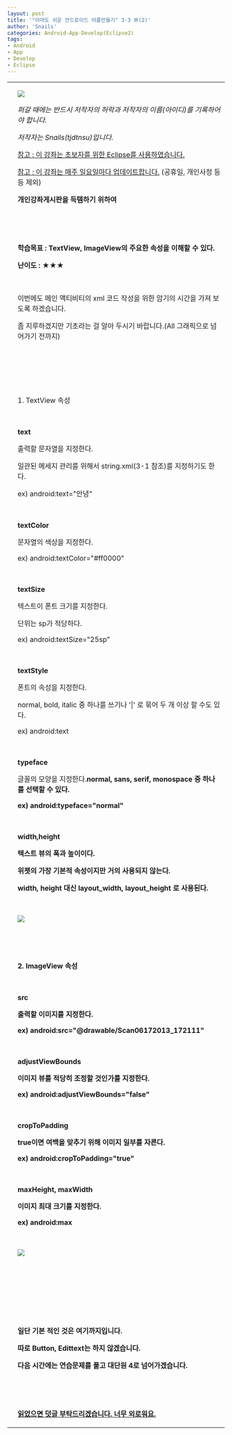```yaml
---
layout: post
title: '"아마도 쉬운 안드로이드 어플만들기" 3-3 뷰(2)'
author: 'Snails'
categories: Android-App-Develop(Eclipse2)
tags:
- Android
- App
- Develop
- Eclipse
---
```



<script> location.href='https://cafe.naver.com/develoid/270084' ; </script>

<!-- Not Allowed Attribute Filtered ( nowrap="nowrap") --><table    ><tbody><tr><td ></td><td ><p><p><img src="https://dthumb-phinf.pstatic.net/?src=%22http%3A%2F%2Fpostfiles3.naver.net%2F20130523_178%2Ftjdtnsu_1369283538974akCh1_JPEG%2Fand.jpg%3Ftype%3Dw2%22&amp;type=cafe_wa740"></p><p><i>퍼갈 때에는 반드시 저작자의 허락과 저작자의 이름(아이디)를 기록하어야 합니다.</i></p><p><i>저작자는 Snails(tjdtnsu)입니다.</i></p><p><u>참고 : 이 강좌는 초보자를 위한 Eclipse를 사용하였습니다.</u></p><p><u>참고 : 이 강좌는 매주 일요일마다 업데이트합니다.</u> (공휴일, 개인사정 등등 제외)</p><p><strong>개인강좌게시판을 득템하기 위하여</strong>&nbsp;</p><p>&nbsp;</p><p><u>﻿</u></p><p><b>학습목표 :&nbsp;TextView, ImageView의 주요한 속성을 이해할 수 있다.</b></p><p><b>난이도 : ★★</b>★</p><p>&nbsp;</p><p>이번에도 메인 액티비티의 xml 코드 작성을 위한 암기의 시간을 가져 보도록 하겠습니다.</p><p>좀 지루하겠지만 기초라는 걸 알아 두시기 바랍니다.(All 그래픽으로 넘어가기 전까지)</p><p></p><p>&nbsp;</p><p>&nbsp;</p><p>&nbsp;</p><p>1. TextView 속성</p><p>&nbsp;</p><p><strong>text</strong></p><p>출력할 문자열을 지정한다.</p><p>일관된 메세지 관리를 위해서 string.xml(3-1 참조)를 지정하기도 한다.</p><p>ex) android:text="안녕"</p><p>&nbsp;</p><p><strong>textColor</strong></p><p>문자열의 색상을 지정한다.</p><p>ex) android:textColor="#ff0000"</p><p>&nbsp;</p><p><strong>textSize</strong></p><p>텍스트이 폰트 크기를 지정한다.</p><p>단위는 sp가 적당하다. </p><p>ex) android:textSize="25sp"</p><p>&nbsp;</p><p><strong>textStyle</strong></p><p>폰트의 속성을 지정한다.</p><p>normal, bold, italic 중 하나를 쓰기나 '|' 로 묶어 두 개 이상 할 수도 있다.</p><p>ex) android:text</p><p>&nbsp;</p><p><strong>typeface</strong></p><p>글꼴의 모양을 지정한다.<b>normal, sans, serif, monospace 중 하나를 선택할 수 있다.&nbsp;</p><p>ex) android:typeface="normal"</p><p>&nbsp;</p><p><strong>width,height</strong></p><p>텍스트 뷰의 폭과 높이이다.</p><p>위젯의 가장 기본적 속성이지만 거의 사용되지 않는다.</p><p>width, height 대신 layout_width, layout_height 로 사용된다.</p><p>&nbsp;</p><p><img src="https://dthumb-phinf.pstatic.net/?src=%22http%3A%2F%2Fblogfiles.naver.net%2F20130630_168%2Ftjdtnsu_1372563356841KToMu_PNG%2F%25C1%25A6%25B8%25F1_%25BE%25F8%25C0%25BD.png%22&amp;type=cafe_wa740"></p><p>&nbsp;</p><p>&nbsp;</p><p>2. ImageView 속성</p><p>&nbsp;</p><p><strong>src</strong></p><p>출력할 이미지를 지정한다.</p><p>ex) android:src="@drawable/Scan06172013_172111"</p><p>&nbsp;</p><p><strong>adjustViewBounds</strong></p><p>이미지 뷰를 적당히 조정할 것인가를 지정한다.</p><p>ex)&nbsp;android:adjustViewBounds="false"</p><p>&nbsp;</p><p><strong>cropToPadding</strong></p><p>true이면 여백을 맞추기 위해 이미지 일부를 자른다.</p><p>ex) android:cropToPadding="true"</p><p>&nbsp;</p><p><strong>maxHeight, maxWidth</strong></p><p>이미지 최대 크기를 지정한다.</p><p>ex)&nbsp;android:max</p><p>&nbsp;</p><p><img src="https://dthumb-phinf.pstatic.net/?src=%22http%3A%2F%2Fblogfiles.naver.net%2F20130630_101%2Ftjdtnsu_1372576844490Pni5S_PNG%2F%25C1%25A6%25B8%25F1_%25BE%25F8%25C0%25BD.png%22&amp;type=cafe_wa740"></p><p>&nbsp;</p><p>&nbsp;</p><p>&nbsp;</p><p>&nbsp;</p><p>일단 기본 적인 것은 여기까지입니다.</p><p>따로 Button, Edittext는 하지 않겠습니다.</p><p>다음 시간에는 연습문제를 풀고 대단원 4로 넘어가겠습니다.</p><p>&nbsp;</p><p>&nbsp;</p><p><u>읽었으면 덧글 부탁드리겠습니다. 너무 외로워요.</u></p></p></td></tr></tbody></table>  
